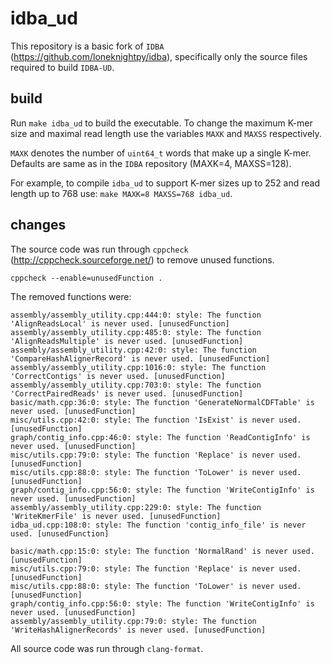 # idba_ud

This repository is a basic fork of `IDBA`
(https://github.com/loneknightpy/idba), specifically only the source files
required to build `IDBA-UD`.

## build
Run `make idba_ud` to build the executable. To change the maximum K-mer size and
maximal read length use the variables `MAXK` and `MAXSS` respectively.

`MAXK` denotes the number of `uint64_t` words that make up a single K-mer.
Defaults are same as in the `IDBA` repository (MAXK=4, MAXSS=128).

For example, to compile `idba_ud` to support K-mer sizes up to 252 and read
length up to 768 use: `make MAXK=8 MAXSS=768 idba_ud`.

## changes
The source code was run through `cppcheck` (http://cppcheck.sourceforge.net/) to
remove unused functions.

`cppcheck --enable=unusedFunction .`

The removed functions were:
```
assembly/assembly_utility.cpp:444:0: style: The function 'AlignReadsLocal' is never used. [unusedFunction]
assembly/assembly_utility.cpp:485:0: style: The function 'AlignReadsMultiple' is never used. [unusedFunction]
assembly/assembly_utility.cpp:42:0: style: The function 'CompareHashAlignerRecord' is never used. [unusedFunction]
assembly/assembly_utility.cpp:1016:0: style: The function 'CorrectContigs' is never used. [unusedFunction]
assembly/assembly_utility.cpp:703:0: style: The function 'CorrectPairedReads' is never used. [unusedFunction]
basic/math.cpp:36:0: style: The function 'GenerateNormalCDFTable' is never used. [unusedFunction]
misc/utils.cpp:42:0: style: The function 'IsExist' is never used. [unusedFunction]
graph/contig_info.cpp:46:0: style: The function 'ReadContigInfo' is never used. [unusedFunction]
misc/utils.cpp:79:0: style: The function 'Replace' is never used. [unusedFunction]
misc/utils.cpp:88:0: style: The function 'ToLower' is never used. [unusedFunction]
graph/contig_info.cpp:56:0: style: The function 'WriteContigInfo' is never used. [unusedFunction]
assembly/assembly_utility.cpp:229:0: style: The function 'WriteKmerFile' is never used. [unusedFunction]
idba_ud.cpp:108:0: style: The function 'contig_info_file' is never used. [unusedFunction]

basic/math.cpp:15:0: style: The function 'NormalRand' is never used. [unusedFunction]
misc/utils.cpp:79:0: style: The function 'Replace' is never used. [unusedFunction]
misc/utils.cpp:88:0: style: The function 'ToLower' is never used. [unusedFunction]
graph/contig_info.cpp:56:0: style: The function 'WriteContigInfo' is never used. [unusedFunction]
assembly/assembly_utility.cpp:79:0: style: The function 'WriteHashAlignerRecords' is never used. [unusedFunction]
```
All source code was run through `clang-format`.
